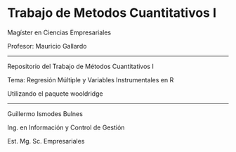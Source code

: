 # Trabajo de Metodos Cuantitativos I
Magíster en Ciencias Empresariales

Profesor: Mauricio Gallardo

---

Repositorio del Trabajo de Métodos Cuantitativos I

Tema: Regresión Múltiple y Variables Instrumentales en R

Utilizando el paquete wooldridge

---
Guillermo Ismodes Bulnes

Ing. en Información y Control de Gestión

Est. Mg. Sc. Empresariales 
